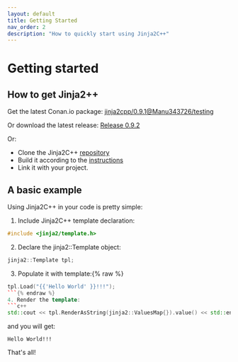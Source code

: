 ```yaml
---
layout: default
title: Getting Started
nav_order: 2
description: "How to quickly start using Jinja2C++"
---
```


# Getting started

## How to get Jinja2++

Get the latest Conan.io package: [
jinja2cpp/0.9.1@Manu343726/testing](https://bintray.com/manu343726/conan-packages/jinja2cpp%3AManu343726/0.9.1%3Atesting)

Or download the latest release: [Release 0.9.2](https://github.com/jinja2cpp/Jinja2Cpp/releases/latest)

Or:
- Clone the Jinja2C++ [repository](https://github.com/jinja2cpp/Jinja2Cpp)
- Build it according to the [instructions](build_and_install.html)
- Link it with your project.

## A basic example

Using Jinja2C++ in your code is pretty simple:
1. Include Jinja2C++ template declaration:
```c++
#include <jinja2/template.h>
```
2. Declare the jinja2::Template object:
```c++
jinja2::Template tpl;
```
3. Populate it with template:{% raw %}
```c++
tpl.Load("{{'Hello World' }}!!!");
```{% endraw %}
4. Render the template:
```c++
std::cout << tpl.RenderAsString(jinja2::ValuesMap{}).value() << std::endl;
```

and you will get:

`
Hello World!!!
`

That's all!

